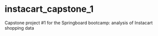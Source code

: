# instacart_capstone_1
Capstone project #1 for the Springboard bootcamp: analysis of Instacart shopping data
